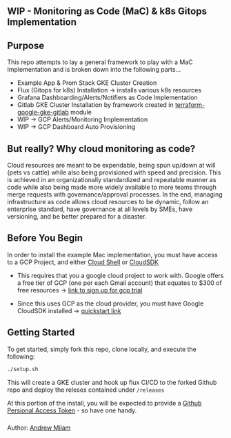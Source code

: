 ## WIP - Monitoring as Code (MaC) & k8s Gitops Implementation

## Purpose
This repo attempts to lay a general framework to play with a MaC Implementation and is broken down into the following parts...

- Example App & Prom Stack GKE Cluster Creation
- Flux (Gitops for  k8s) Installation -> installs various k8s resources
- Grafana Dashboarding/Alerts/Notifiers as Code Implementation
- Gitlab GKE Cluster Installation by framework created in [terraform-google-gke-gitlab](https://github.com/terraform-google-modules/terraform-google-gke-gitlab) module
- WIP -> GCP Alerts/Monitoring Implementation
- WIP -> GCP Dashboard Auto Provisioning

## But really? Why cloud monitoring as code?
Cloud resources are meant to be expendable, being spun up/down at will (pets vs cattle) while also being provisioned with speed and precision. This is achieved in an organizationally standardized and repeatable manner as code while also being made more widely available to more teams through merge requests with governance/approval processes.
In the end, managing infrastructure as code allows cloud resources to be dynamic, follow an enterprise standard, have governance at all levels by SMEs, have versioning, and be better prepared for a disaster.

## Before You Begin
In order to install the example Mac implementation, you must have access to a GCP Project, and either [Cloud Shell](https://cloud.google.com/shell) or [CloudSDK](https://cloud.google.com/sdk/docs/quickstart)

- This requires that you a google cloud project to work with. Google offers a free tier of GCP (one per each Gmail account) that equates to $300 of free resources -> [link to sign up for gcp trial](https://cloud.google.com/free)

- Since this uses GCP as the cloud provider, you must have Google CloudSDK installed -> [quickstart link](https://cloud.google.com/sdk/docs/quickstart)


## Getting Started
To get started, simply fork this repo, clone locally, and execute the following:

```bash
./setup.sh
```

This will create a GKE cluster and hook up flux CI/CD to the forked Github repo and deploy the releses contained under `/releases`

At this portion of the install, you will be expected to provide a [Github Persional Access Token](https://docs.github.com/en/free-pro-team@latest/github/authenticating-to-github/creating-a-personal-access-token) - so have one handy.








#####
Author: [Andrew Milam](https://www.linkedin.com/in/andrewmilam/)
###
